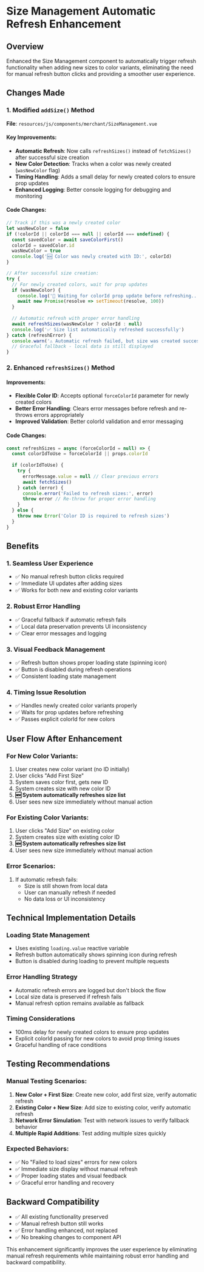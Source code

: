# Size Management Automatic Refresh Enhancement

## Overview
Enhanced the Size Management component to automatically trigger refresh functionality when adding new sizes to color variants, eliminating the need for manual refresh button clicks and providing a smoother user experience.

## Changes Made

### 1. Modified `addSize()` Method
**File**: `resources/js/components/merchant/SizeManagement.vue`

#### Key Improvements:
- **Automatic Refresh**: Now calls `refreshSizes()` instead of `fetchSizes()` after successful size creation
- **New Color Detection**: Tracks when a color was newly created (`wasNewColor` flag)
- **Timing Handling**: Adds a small delay for newly created colors to ensure prop updates
- **Enhanced Logging**: Better console logging for debugging and monitoring

#### Code Changes:
```javascript
// Track if this was a newly created color
let wasNewColor = false
if (!colorId || colorId === null || colorId === undefined) {
  const savedColor = await saveColorFirst()
  colorId = savedColor.id
  wasNewColor = true
  console.log('🆕 Color was newly created with ID:', colorId)
}

// After successful size creation:
try {
  // For newly created colors, wait for prop updates
  if (wasNewColor) {
    console.log('🔄 Waiting for colorId prop update before refreshing...')
    await new Promise(resolve => setTimeout(resolve, 100))
  }
  
  // Automatic refresh with proper error handling
  await refreshSizes(wasNewColor ? colorId : null)
  console.log('✅ Size list automatically refreshed successfully')
} catch (refreshError) {
  console.warn('⚠️ Automatic refresh failed, but size was created successfully')
  // Graceful fallback - local data is still displayed
}
```

### 2. Enhanced `refreshSizes()` Method
#### Improvements:
- **Flexible Color ID**: Accepts optional `forceColorId` parameter for newly created colors
- **Better Error Handling**: Clears error messages before refresh and re-throws errors appropriately
- **Improved Validation**: Better colorId validation and error messaging

#### Code Changes:
```javascript
const refreshSizes = async (forceColorId = null) => {
  const colorIdToUse = forceColorId || props.colorId
  
  if (colorIdToUse) {
    try {
      errorMessage.value = null // Clear previous errors
      await fetchSizes()
    } catch (error) {
      console.error('Failed to refresh sizes:', error)
      throw error // Re-throw for proper error handling
    }
  } else {
    throw new Error('Color ID is required to refresh sizes')
  }
}
```

## Benefits

### 1. **Seamless User Experience**
- ✅ No manual refresh button clicks required
- ✅ Immediate UI updates after adding sizes
- ✅ Works for both new and existing color variants

### 2. **Robust Error Handling**
- ✅ Graceful fallback if automatic refresh fails
- ✅ Local data preservation prevents UI inconsistency
- ✅ Clear error messages and logging

### 3. **Visual Feedback Management**
- ✅ Refresh button shows proper loading state (spinning icon)
- ✅ Button is disabled during refresh operations
- ✅ Consistent loading state management

### 4. **Timing Issue Resolution**
- ✅ Handles newly created color variants properly
- ✅ Waits for prop updates before refreshing
- ✅ Passes explicit colorId for new colors

## User Flow After Enhancement

### For New Color Variants:
1. User creates new color variant (no ID initially)
2. User clicks "Add First Size"
3. System saves color first, gets new ID
4. System creates size with new color ID
5. **🆕 System automatically refreshes size list**
6. User sees new size immediately without manual action

### For Existing Color Variants:
1. User clicks "Add Size" on existing color
2. System creates size with existing color ID
3. **🆕 System automatically refreshes size list**
4. User sees new size immediately without manual action

### Error Scenarios:
1. If automatic refresh fails:
   - Size is still shown from local data
   - User can manually refresh if needed
   - No data loss or UI inconsistency

## Technical Implementation Details

### Loading State Management
- Uses existing `loading.value` reactive variable
- Refresh button automatically shows spinning icon during refresh
- Button is disabled during loading to prevent multiple requests

### Error Handling Strategy
- Automatic refresh errors are logged but don't block the flow
- Local size data is preserved if refresh fails
- Manual refresh option remains available as fallback

### Timing Considerations
- 100ms delay for newly created colors to ensure prop updates
- Explicit colorId passing for new colors to avoid prop timing issues
- Graceful handling of race conditions

## Testing Recommendations

### Manual Testing Scenarios:
1. **New Color + First Size**: Create new color, add first size, verify automatic refresh
2. **Existing Color + New Size**: Add size to existing color, verify automatic refresh
3. **Network Error Simulation**: Test with network issues to verify fallback behavior
4. **Multiple Rapid Additions**: Test adding multiple sizes quickly

### Expected Behaviors:
- ✅ No "Failed to load sizes" errors for new colors
- ✅ Immediate size display without manual refresh
- ✅ Proper loading states and visual feedback
- ✅ Graceful error handling and recovery

## Backward Compatibility
- ✅ All existing functionality preserved
- ✅ Manual refresh button still works
- ✅ Error handling enhanced, not replaced
- ✅ No breaking changes to component API

This enhancement significantly improves the user experience by eliminating manual refresh requirements while maintaining robust error handling and backward compatibility.
